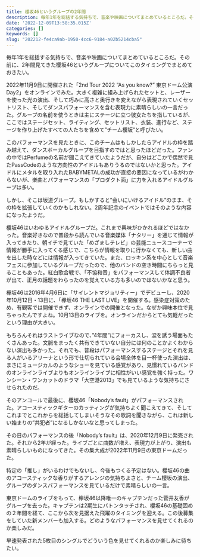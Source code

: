 ```yaml
---
title: 櫻坂46というグループの2年間
description: 毎年1年を総括する気持ちで、音楽や映画についてまとめているところだ。その前に、2年間見てきた櫻坂46というグループについてこのタイミングでまとめておきたい。
date: '2022-12-09T13:58:35.015Z'
categories: []
keywords: []
slug: "202212-fe4ca9ab-1950-4cc6-9184-a02b5214cba5"
---
```

毎年1年を総括する気持ちで、音楽や映画についてまとめているところだ。その前に、2年間見てきた櫻坂46というグループについてこのタイミングでまとめておきたい。

2022年11月9日に開催された「2nd Tour 2022 “As you know?” 東京ドーム公演 Day2」をオンラインでみた。大きく複雑に組み上げられたセットと、レーザーを使った光の演出、そして巧みに高さと奥行きを変えながら表現されていくセットリスト、そしてダンスパフォーマンスを含む表現力に素晴らしいの一言だった。グループの名前を使うときは主にステージに立つ彼女たちを指しているが、ここではステージセット、ライティング、セットリスト、衣装、進行など、ステージを作り上げたすべての人たちを含めて”チーム櫻坂”と呼びたい。

このパフォーマンスを見たときに、このチームはもしかしたらアイドルの枠を踏み越えて、ダンスボーカルグループを目指すのではと思ったほどだった。ファンの中ではPerfumeの名前が聞こえてきていたようだが、自分はどこかで偶然で見たPassCodeのような方向性のアイドルもありうるのではないかと思った。アイドルにメタルを取り入れたBABYMETALの成功が直接の要因になっているがわからないが、楽曲とパフォーマンスの「プロダクト面」に力を入れるアイドルグループは多い。

しかし、そこは坂道グループ。もしかすると”会いにいけるアイドル”のまま、その枠を拡張していくのかもしれない。2周年記念のイベントではそのような内容になったようだ。

櫻坂46はいわゆるアイドルグループだ。これまで興味がひかれるほどではなかった。音楽好きなので普段から読んでいる音楽媒体「ナタリー」を通じて情報が入ってきたり、朝イチで見ていた「めざましテレビ」の芸能ニュースコーナーで情報が勝手に入ってくる感じで、こちらが情報を取りに行かなくても、新しい曲を出した時などには情報が入ってきていた。また、ロッキン系を中心として音楽フェスに参加しているグループだったので、他のバンドの空き時間にちらっと見ることもあった。紅白歌合戦で、「不協和音」をパフォーマンスして体調不良者が出て、正月の話題をわらったのを覚えている方も多いのではないかなと思う。

欅坂46は2016年4月6日に「サイレントマジョリティー」でデビューし、2020年10月12日・13日に、「欅坂46 THE LAST LIVE」を開催する。感染症対策のため、有観客では開催できず、オンラインでの開催となった。なぜか興味本位で見ちゃったんですよね。10月13日のライブを。オンラインだからとても気軽だったという理由が大きい。

もちろんそれはラストライブなので、”4年間”にフォーカスし、涙を誘う場面もたくさんあった。文脈をまったく共有できていない自分には何のことかよくわからない演出も多かった。それでも、普段はパフォーマンスするステージとそれを見る人がいるアリーナという形で仕切られている会場全体を目一杯使った演出は、まさにミュージカルのようなショーを見ている感覚があり、見慣れているバンドのオンラインライブよりもオンラインライブに相性がいい感覚を強く持った。ワンシーン・ワンカットのドラマ「大空港2013」でも見ているような気持ちにさせられたのだ。

そのアンコールで最後に、櫻坂46「Nobody’s fault」がパフォーマンスされた。アコースティックギターのカッティングが気持ちよく聞こえてきて、そしてこれまでとこれからを総括してしまいそうなその歌詞を聞きながら、これは新しい始まりの”共犯者”になるしかないなと思ってしまった。

その日のパフォーマンスの後「Nobody’s fault」は、2020年12月9日に発売された。それから2年が経った。ライブごとに曲数が増え、表現力が上がり、演出も素晴らしいものになってきた。その集大成が2022年11月9日の東京ドームだった。

特定の「推し」がいるわけでもないし、今後もつくる予定はない。櫻坂46の曲のアコースティックな香りがするアレンジの気持ちよさと、チーム櫻坂の演出、グループのダンスパフォーマンスを見ているだけで素晴らしいの一言。

東京ドームのライブをもって、欅坂46以降唯一のキャプテンだった菅井友香がグループを去った。キャプテンは2期生にバトンタッチされ、櫻坂46の基礎固めの２年間を経て、ここから次を見据えた飛躍のタイミングを迎える。この後募集をしていた新メンバーも加入する。どのようなパフォーマンスを見せてくれるのか楽しみだ。

早速発表された5枚目のシングルでどういう色を見せてくれるのか楽しみに待ちたい。